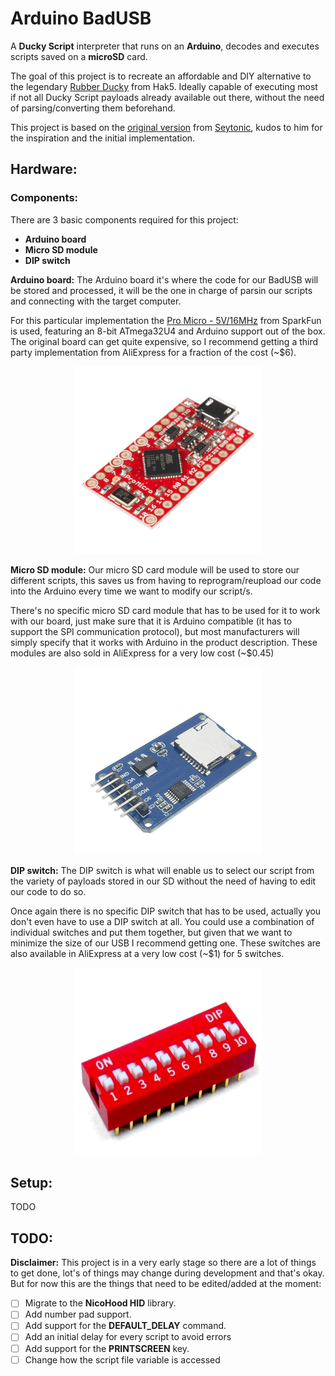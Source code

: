 
# Arduino BadUSB
A **Ducky Script** interpreter that runs on an **Arduino**, decodes and executes scripts saved on a **microSD** card.

The goal of this project is to recreate an affordable and DIY alternative to the legendary [Rubber Ducky](https://hak5.org/products/usb-rubber-ducky-deluxe) from Hak5. Ideally capable of executing most if not all Ducky Script payloads already available out there, without the need of parsing/converting them beforehand.

This project is based on the [original version](https://github.com/Seytonic/Duckduino-microSD) from [Seytonic](https://twitter.com/seytonic), kudos to him for the inspiration and the initial implementation.

## Hardware:
### Components:
There are 3 basic components required for this project:

 - **Arduino board**
 - **Micro SD module**
 - **DIP switch**

**Arduino board:** The Arduino board it's where the code for our BadUSB will be stored and processed, it will be the one in charge of parsin our scripts and connecting with the target computer.

 For this particular implementation the [Pro Micro - 5V/16MHz](https://www.sparkfun.com/products/12640) from SparkFun is used, featuring an 8-bit ATmega32U4 and Arduino support out of the box. The original board can get quite expensive, so I recommend getting a third party implementation from AliExpress for a fraction of the cost (~$6).

<p align="center">
  <img src="./img/pro-micro.png" alt="SparkFun Pro Micro - 5V/16MHz"/>
</p>

**Micro SD module:** Our micro SD card module will be used to store our different scripts, this saves us from having to reprogram/reupload our code into the Arduino every time we want to modify our script/s.

There's no specific micro SD card module that has to be used for it to work with our board, just make sure that it is Arduino compatible (it has to support the SPI communication protocol), but most manufacturers will simply specify that it works with Arduino in the product description. These modules are also sold in AliExpress for a very low cost (~$0.45)

<p align="center">
  <img src="./img/sd-module.png" alt="Micro SD card reader module"/>
</p>

**DIP switch:** The DIP switch is what will enable us to select our script from the variety of payloads stored in our SD without the need of having to edit our code to do so.

Once again there is no specific DIP switch that has to be used, actually you don't even have to use a DIP switch at all. You could use a combination of individual switches and put them together, but given that we want to minimize the size of our USB I recommend getting one. These switches are also available in AliExpress at a very low cost (~$1) for 5 switches.

<p align="center">
  <img src="./img/dip-switch.png" alt="DIP switch of 10 positions"/>
</p>

## Setup:
TODO

## TODO:
**Disclaimer:** This project is in a very early stage so there are a lot of things to get done, lot's of things may change during development and that's okay. But for now this are the things that need to be edited/added at the moment:

- [ ] Migrate to the **NicoHood HID** library.
- [ ] Add number pad support.
- [ ] Add support for the **DEFAULT_DELAY** command.
- [ ] Add an initial delay for every script to avoid errors
- [ ] Add support for the **PRINTSCREEN** key.
- [ ] Change how the script file variable is accessed
